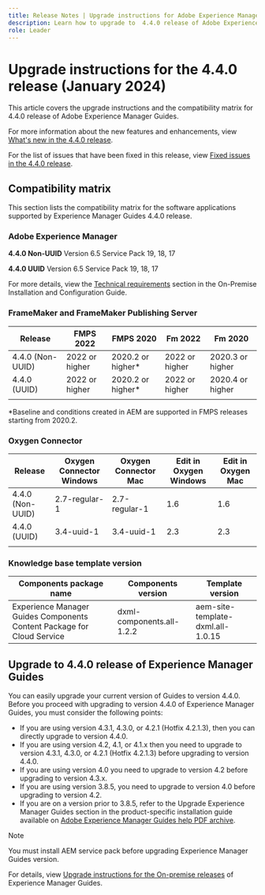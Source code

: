 ```yaml
---
title: Release Notes | Upgrade instructions for Adobe Experience Manager Guides 4.4.0 release
description: Learn how to upgrade to  4.4.0 release of Adobe Experience Manager Guides
role: Leader
---
```

#  Upgrade instructions for the 4.4.0 release (January 2024)

This article covers the upgrade instructions and the  compatibility matrix for 4.4.0 release of Adobe Experience Manager Guides.

For more information about the new features and enhancements, view [What's new in the 4.4.0 release](../release-info/whats-new-4-4.md).

For the list of issues that have been fixed in this release, view [Fixed issues in the 4.4.0 release](../release-info/fixed-issues-4-4.md).




## Compatibility matrix

This section lists the compatibility matrix for the software applications supported by Experience Manager Guides 4.4.0 release. 

### Adobe Experience Manager

**4.4.0 Non-UUID**
Version 6.5 Service Pack 19, 18, 17

**4.4.0 UUID**
Version 6.5 Service Pack 19, 18, 17


For more details, view the [Technical requirements](../install-guide/download-install-technical-requirements.md) section in the On-Premise Installation and Configuration Guide.

### FrameMaker and FrameMaker Publishing Server

|Release| FMPS 2022 | FMPS 2020 | Fm 2022 | Fm 2020 |
| --- | --- | --- | --- | --- |
|4.4.0 (Non-UUID)| 2022 or higher |2020.2 or higher* | 2022 or higher | 2020.3 or higher |
|4.4.0 (UUID) | 2022 or higher | 2020.2 or higher*  | 2022 or higher | 2020.4 or higher |
| | | | |

*Baseline and conditions created in AEM are supported in FMPS releases starting from 2020.2.

### Oxygen Connector

| Release | Oxygen Connector Windows | Oxygen Connector Mac | Edit in Oxygen Windows | Edit in Oxygen Mac |  
| --- | --- | --- |--- |--- |
| 4.4.0 (Non-UUID)|  2.7-regular-1| 2.7-regular-1 |  1.6 | 1.6  |
| 4.4.0 (UUID) | 3.4-uuid-1|3.4-uuid-1 |2.3 | 2.3  |
|  |  |   |  



### Knowledge base template version

|Components package name| Components version | Template version|
|---|---|---|
|Experience Manager Guides Components Content Package for Cloud Service|dxml-components.all-1.2.2| aem-site-template-dxml.all-1.0.15|



## Upgrade to 4.4.0 release of Experience Manager Guides


You can easily upgrade your current version of  Guides to version 4.4.0. Before you proceed with upgrading to version 4.4.0 of Experience Manager Guides, you must consider the following points:


- If you are using version 4.3.1, 4.3.0, or 4.2.1 (Hotfix 4.2.1.3), then you can directly upgrade to version 4.4.0.
- If you are using version 4.2, 4.1, or 4.1.x then you need to upgrade to version 4.3.1, 4.3.0, or 4.2.1 (Hotfix 4.2.1.3) before upgrading to version 4.4.0.
- If you are using version 4.0 you need to upgrade to version 4.2 before upgrading to version 4.3.x.
- If you are using version 3.8.5, you need to upgrade to version 4.0 before upgrading to version 4.2.
- If you are on a version prior to 3.8.5, refer to the Upgrade Experience Manager Guides section in the product-specific installation guide available on [Adobe Experience Manager Guides help PDF archive](https://helpx.adobe.com/xml-documentation-for-experience-manager/archive.html).



>[!NOTE]
>
>You must install AEM service pack before upgrading Experience Manager Guides version.

For details, view [Upgrade instructions for the On-premise releases](../install-guide/upgrade-xml-documentation.md) of Experience Manager Guides.

